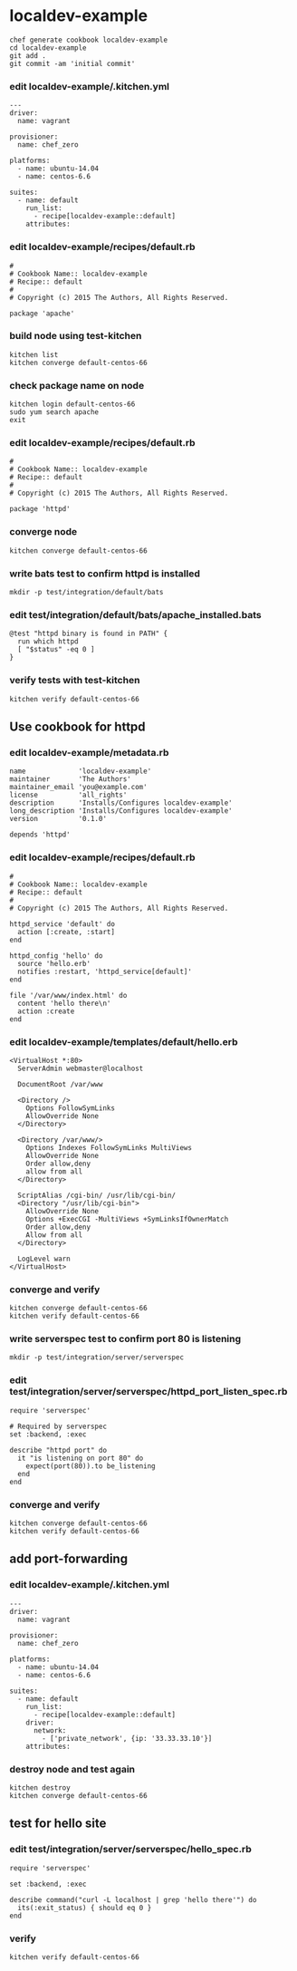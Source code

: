 # localdev-example

```
chef generate cookbook localdev-example
cd localdev-example
git add .
git commit -am 'initial commit'
```

### edit localdev-example/.kitchen.yml
```
---
driver:
  name: vagrant

provisioner:
  name: chef_zero

platforms:
  - name: ubuntu-14.04
  - name: centos-6.6

suites:
  - name: default
    run_list:
      - recipe[localdev-example::default]
    attributes:
```

### edit localdev-example/recipes/default.rb
```
#
# Cookbook Name:: localdev-example
# Recipe:: default
#
# Copyright (c) 2015 The Authors, All Rights Reserved.

package 'apache'
```

### build node using test-kitchen
```
kitchen list
kitchen converge default-centos-66
```

### check package name on node
```
kitchen login default-centos-66
sudo yum search apache
exit
```

### edit localdev-example/recipes/default.rb
```
#
# Cookbook Name:: localdev-example
# Recipe:: default
#
# Copyright (c) 2015 The Authors, All Rights Reserved.

package 'httpd'
```

### converge node
```
kitchen converge default-centos-66
```

### write bats test to confirm httpd is installed
```
mkdir -p test/integration/default/bats
```

### edit test/integration/default/bats/apache_installed.bats
```
@test "httpd binary is found in PATH" {
  run which httpd
  [ "$status" -eq 0 ]
}
```

### verify tests with test-kitchen
```
kitchen verify default-centos-66
```

## Use cookbook for httpd

### edit localdev-example/metadata.rb
```
name             'localdev-example'
maintainer       'The Authors'
maintainer_email 'you@example.com'
license          'all_rights'
description      'Installs/Configures localdev-example'
long_description 'Installs/Configures localdev-example'
version          '0.1.0'

depends 'httpd'
```

### edit localdev-example/recipes/default.rb
```
#
# Cookbook Name:: localdev-example
# Recipe:: default
#
# Copyright (c) 2015 The Authors, All Rights Reserved.

httpd_service 'default' do
  action [:create, :start]
end

httpd_config 'hello' do
  source 'hello.erb'
  notifies :restart, 'httpd_service[default]'
end

file '/var/www/index.html' do
  content 'hello there\n'
  action :create
end
```

### edit localdev-example/templates/default/hello.erb
```
<VirtualHost *:80>
  ServerAdmin webmaster@localhost

  DocumentRoot /var/www

  <Directory />
    Options FollowSymLinks
    AllowOverride None
  </Directory>

  <Directory /var/www/>
    Options Indexes FollowSymLinks MultiViews
    AllowOverride None
    Order allow,deny
    allow from all
  </Directory>

  ScriptAlias /cgi-bin/ /usr/lib/cgi-bin/
  <Directory "/usr/lib/cgi-bin">
    AllowOverride None
    Options +ExecCGI -MultiViews +SymLinksIfOwnerMatch
    Order allow,deny
    Allow from all
  </Directory>

  LogLevel warn
</VirtualHost>
```

### converge and verify
```
kitchen converge default-centos-66
kitchen verify default-centos-66
```

### write serverspec test to confirm port 80 is listening
```
mkdir -p test/integration/server/serverspec
```

### edit test/integration/server/serverspec/httpd_port_listen_spec.rb
```
require 'serverspec'

# Required by serverspec
set :backend, :exec

describe "httpd port" do
  it "is listening on port 80" do
    expect(port(80)).to be_listening
  end
end
```

### converge and verify
```
kitchen converge default-centos-66
kitchen verify default-centos-66
```

## add port-forwarding

### edit localdev-example/.kitchen.yml
```
---
driver:
  name: vagrant

provisioner:
  name: chef_zero

platforms:
  - name: ubuntu-14.04
  - name: centos-6.6

suites:
  - name: default
    run_list:
      - recipe[localdev-example::default]
    driver:
      network:
        - ['private_network', {ip: '33.33.33.10'}]
    attributes:
```

### destroy node and test again
```
kitchen destroy
kitchen converge default-centos-66
```

## test for hello site

### edit test/integration/server/serverspec/hello_spec.rb
```
require 'serverspec'

set :backend, :exec

describe command("curl -L localhost | grep 'hello there'") do
  its(:exit_status) { should eq 0 }
end
```

### verify
```
kitchen verify default-centos-66
```
